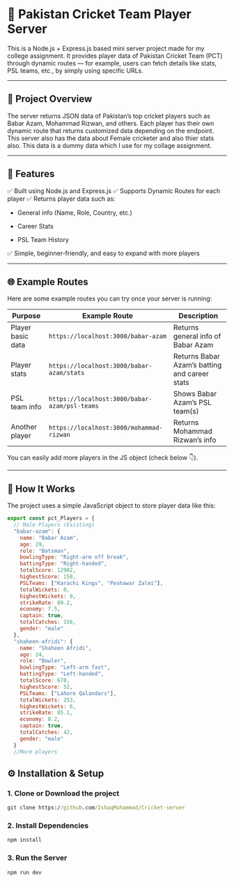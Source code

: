# 🏏 Pakistan Cricket Team Player Server

This is a Node.js + Express.js based mini server project made for my college assignment.
It provides player data of Pakistan Cricket Team (PCT) through dynamic routes — for example, users can fetch details like stats, PSL teams, etc., by simply using specific URLs.


---

## 🚀 Project Overview

The server returns JSON data of Pakistan’s top cricket players such as Babar Azam, Mohammad Rizwan, and others.
Each player has their own dynamic route that returns customized data depending on the endpoint.
This server also has the data about Female cricketer and also thier stats also.
This data is a dummy data which I use for my collage assignment.


---

## 🧩 Features

✅ Built using Node.js and Express.js
✅ Supports Dynamic Routes for each player
✅ Returns player data such as:

- General info (Name, Role, Country, etc.)

- Career Stats

- PSL Team History


✅ Simple, beginner-friendly, and easy to expand with more players


---

## 🌐 Example Routes

Here are some example routes you can try once your server is running:

| Purpose |	Example Route |	Description |
|---------|----------------|-------------|
| Player basic data |	`https://localhost:3000/babar-azam`	| Returns general info of Babar Azam |
| Player stats |	`https://localhost:3000/babar-azam/stats` |	Returns Babar Azam’s batting and career stats |
| PSL team info  |	`https://localhost:3000/babar-azam/psl-teams`	| Shows Babar Azam’s PSL team(s) |
| Another player |	`https://localhost:3000/mohammad-rizwan` |	Returns Mohammad Rizwan’s info |


You can easily add more players in the JS object (check below 👇).


---

## 🧠 How It Works

The project uses a simple JavaScript object to store player data like this:

```js
export const pct_Players = {  
  // Male Players (Existing)  
  "babar-azam": {  
    name: "Babar Azam",  
    age: 29,  
    role: "Batsman",  
    bowlingType: "Right-arm off break",  
    battingType: "Right-handed",  
    totalScore: 12902,  
    highestScore: 158,  
    PSLTeams: ["Karachi Kings", "Peshawar Zalmi"],  
    totalWickets: 0,  
    highestWickets: 0,  
    strikeRate: 89.2,  
    economy: 7.5,  
    captain: true,  
    totalCatches: 156,  
    gender: "male"  
  },  
  "shaheen-afridi": {  
    name: "Shaheen Afridi",  
    age: 24,  
    role: "Bowler",  
    bowlingType: "Left-arm fast",  
    battingType: "Left-handed",  
    totalScore: 678,  
    highestScore: 52,  
    PSLTeams: ["Lahore Qalandars"],  
    totalWickets: 253,  
    highestWickets: 6,  
    strikeRate: 85.1,  
    economy: 8.2,  
    captain: true,  
    totalCatches: 42,  
    gender: "male"  
  }
  //More players
```

## ⚙️ Installation & Setup

### 1. Clone or Download the project
```cmd
git clone https://github.com/IshaqMuhammad/Cricket-server
```

### 2. Install Dependencies

```cmd
npm install
```
### 3. Run the Server
```cmd
npm run dev
```
